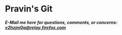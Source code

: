 # Pravin's Git

##### E-Mail me here for questions, comments, or concerns: v2hzjni0a@relay.firefox.com
